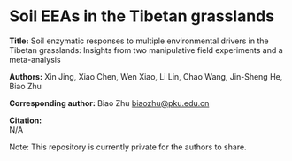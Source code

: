 # Soil EEAs in the Tibetan grasslands

**Title:** Soil enzymatic responses to multiple environmental drivers in the Tibetan grasslands: Insights from two manipulative field experiments and a meta-analysis  

**Authors:** Xin Jing, Xiao Chen, Wen Xiao, Li Lin, Chao Wang, Jin-Sheng He, Biao Zhu  

**Corresponding author:** Biao Zhu <biaozhu@pku.edu.cn>

**Citation:**  
N/A

Note: This repository is currently private for the authors to share.
